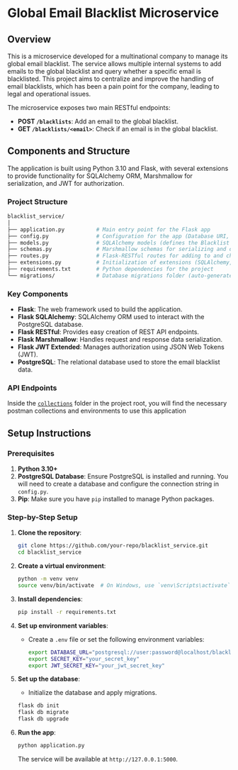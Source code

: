 # Global Email Blacklist Microservice

## Overview

This is a microservice developed for a multinational company to manage its global email blacklist. The service allows multiple internal systems to add emails to the global blacklist and query whether a specific email is blacklisted. This project aims to centralize and improve the handling of email blacklists, which has been a pain point for the company, leading to legal and operational issues.

The microservice exposes two main RESTful endpoints:

- **POST `/blacklists`**: Add an email to the global blacklist.
- **GET `/blacklists/<email>`**: Check if an email is in the global blacklist.

## Components and Structure

The application is built using Python 3.10 and Flask, with several extensions to provide functionality for SQLAlchemy ORM, Marshmallow for serialization, and JWT for authorization.

### Project Structure

```bash
blacklist_service/
│
├── application.py          # Main entry point for the Flask app
├── config.py               # Configuration for the app (Database URI, JWT secret, etc.)
├── models.py               # SQLAlchemy models (defines the Blacklist table)
├── schemas.py              # Marshmallow schemas for serializing and deserializing data
├── routes.py               # Flask-RESTful routes for adding to and checking the blacklist
├── extensions.py           # Initialization of extensions (SQLAlchemy, JWT, Marshmallow)
├── requirements.txt        # Python dependencies for the project
└── migrations/             # Database migrations folder (auto-generated with Flask-Migrate)
```

### Key Components

- **Flask**: The web framework used to build the application.
- **Flask SQLAlchemy**: SQLAlchemy ORM used to interact with the PostgreSQL database.
- **Flask RESTful**: Provides easy creation of REST API endpoints.
- **Flask Marshmallow**: Handles request and response data serialization.
- **Flask JWT Extended**: Manages authorization using JSON Web Tokens (JWT).
- **PostgreSQL**: The relational database used to store the email blacklist data.

### API Endpoints

Inside the [`collections`](./collections/) folder in the project root, you will find the necessary postman collections and environments to use this application

## Setup Instructions

### Prerequisites

1. **Python 3.10+**
2. **PostgreSQL Database**: Ensure PostgreSQL is installed and running. You will need to create a database and configure the connection string in `config.py`.
3. **Pip**: Make sure you have `pip` installed to manage Python packages.

### Step-by-Step Setup

1. **Clone the repository**:

   ```bash
   git clone https://github.com/your-repo/blacklist_service.git
   cd blacklist_service
   ```

2. **Create a virtual environment**:

   ```bash
   python -m venv venv
   source venv/bin/activate  # On Windows, use `venv\Scripts\activate`
   ```

3. **Install dependencies**:

   ```bash
   pip install -r requirements.txt
   ```

4. **Set up environment variables**:

   - Create a `.env` file or set the following environment variables:
     ```bash
     export DATABASE_URL="postgresql://user:password@localhost/blacklist_db"
     export SECRET_KEY="your_secret_key"
     export JWT_SECRET_KEY="your_jwt_secret_key"
     ```

5. **Set up the database**:

   - Initialize the database and apply migrations.

   ```bash
   flask db init
   flask db migrate
   flask db upgrade
   ```

6. **Run the app**:
   ```bash
   python application.py
   ```
   The service will be available at `http://127.0.0.1:5000`.
